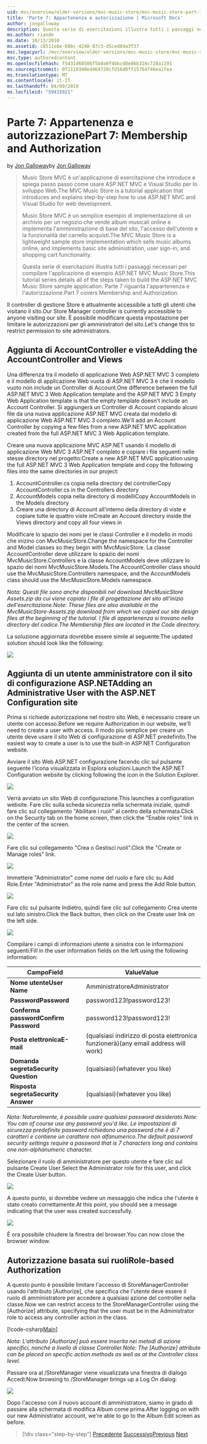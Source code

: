 ```yaml
---
uid: mvc/overview/older-versions/mvc-music-store/mvc-music-store-part-7
title: 'Parte 7: Appartenenza e autorizzazione | Microsoft Docs'
author: jongalloway
description: Questa serie di esercitazioni illustra tutti i passaggi necessari per compilare l'applicazione di esempio ASP.NET MVC Music Store. Parte 7 riguarda l'appartenenza e l'autorizzazione.
ms.author: riande
ms.date: 10/13/2010
ms.assetid: c8511ebe-68bc-4240-87c3-d5ced84a3f37
msc.legacyurl: /mvc/overview/older-versions/mvc-music-store/mvc-music-store-part-7
msc.type: authoredcontent
ms.openlocfilehash: f5431d60506f5b0a0f4bbcd8e86b316c728a1191
ms.sourcegitcommit: 0f1119340e4464720cfd16d0ff15764746ea1fea
ms.translationtype: MT
ms.contentlocale: it-IT
ms.lasthandoff: 04/09/2019
ms.locfileid: "59415921"
---
```

# <a name="part-7-membership-and-authorization"></a><span data-ttu-id="9eeac-104">Parte 7: Appartenenza e autorizzazione</span><span class="sxs-lookup"><span data-stu-id="9eeac-104">Part 7: Membership and Authorization</span></span>

<span data-ttu-id="9eeac-105">by [Jon Galloway](https://github.com/jongalloway)</span><span class="sxs-lookup"><span data-stu-id="9eeac-105">by [Jon Galloway](https://github.com/jongalloway)</span></span>

> <span data-ttu-id="9eeac-106">Music Store MVC è un'applicazione di esercitazione che introduce e spiega passo passo come usare ASP.NET MVC e Visual Studio per lo sviluppo Web.</span><span class="sxs-lookup"><span data-stu-id="9eeac-106">The MVC Music Store is a tutorial application that introduces and explains step-by-step how to use ASP.NET MVC and Visual Studio for web development.</span></span>  
>   
> <span data-ttu-id="9eeac-107">Music Store MVC è un semplice esempio di implementazione di un archivio per un negozio che vende album musicali online e implementa l'amministrazione di base del sito, l'accesso dell'utente e la funzionalità del carrello acquisti.</span><span class="sxs-lookup"><span data-stu-id="9eeac-107">The MVC Music Store is a lightweight sample store implementation which sells music albums online, and implements basic site administration, user sign-in, and shopping cart functionality.</span></span>  
>   
> <span data-ttu-id="9eeac-108">Questa serie di esercitazioni illustra tutti i passaggi necessari per compilare l'applicazione di esempio ASP.NET MVC Music Store.</span><span class="sxs-lookup"><span data-stu-id="9eeac-108">This tutorial series details all of the steps taken to build the ASP.NET MVC Music Store sample application.</span></span> <span data-ttu-id="9eeac-109">Parte 7 riguarda l'appartenenza e l'autorizzazione.</span><span class="sxs-lookup"><span data-stu-id="9eeac-109">Part 7 covers Membership and Authorization.</span></span>


<span data-ttu-id="9eeac-110">Il controller di gestione Store è attualmente accessibile a tutti gli utenti che visitano il sito.</span><span class="sxs-lookup"><span data-stu-id="9eeac-110">Our Store Manager controller is currently accessible to anyone visiting our site.</span></span> <span data-ttu-id="9eeac-111">È possibile modificare questa impostazione per limitare le autorizzazioni per gli amministratori del sito.</span><span class="sxs-lookup"><span data-stu-id="9eeac-111">Let's change this to restrict permission to site administrators.</span></span>

## <a name="adding-the-accountcontroller-and-views"></a><span data-ttu-id="9eeac-112">Aggiunta di AccountController e viste</span><span class="sxs-lookup"><span data-stu-id="9eeac-112">Adding the AccountController and Views</span></span>

<span data-ttu-id="9eeac-113">Una differenza tra il modello di applicazione Web ASP.NET MVC 3 completo e il modello di applicazione Web vuota di ASP.NET MVC 3 è che il modello vuoto non include un Controller di Account.</span><span class="sxs-lookup"><span data-stu-id="9eeac-113">One difference between the full ASP.NET MVC 3 Web Application template and the ASP.NET MVC 3 Empty Web Application template is that the empty template doesn't include an Account Controller.</span></span> <span data-ttu-id="9eeac-114">Si aggiungerà un Controller di Account copiando alcuni file da una nuova applicazione ASP.NET MVC creata dal modello di applicazione Web ASP.NET MVC 3 completo.</span><span class="sxs-lookup"><span data-stu-id="9eeac-114">We'll add an Account Controller by copying a few files from a new ASP.NET MVC application created from the full ASP.NET MVC 3 Web Application template.</span></span>

<span data-ttu-id="9eeac-115">Creare una nuova applicazione MVC ASP.NET usando il modello di applicazione Web MVC 3 ASP.NET completo e copiare i file seguenti nelle stesse directory nel progetto:</span><span class="sxs-lookup"><span data-stu-id="9eeac-115">Create a new ASP.NET MVC application using the full ASP.NET MVC 3 Web Application template and copy the following files into the same directories in our project:</span></span>

1. <span data-ttu-id="9eeac-116">AccountController.cs copia nella directory del controller</span><span class="sxs-lookup"><span data-stu-id="9eeac-116">Copy AccountController.cs in the Controllers directory</span></span>
2. <span data-ttu-id="9eeac-117">AccountModels copia nella directory di modelli</span><span class="sxs-lookup"><span data-stu-id="9eeac-117">Copy AccountModels in the Models directory</span></span>
3. <span data-ttu-id="9eeac-118">Creare una directory di Account all'interno della directory di viste e copiare tutte le quattro viste in</span><span class="sxs-lookup"><span data-stu-id="9eeac-118">Create an Account directory inside the Views directory and copy all four views in</span></span>

<span data-ttu-id="9eeac-119">Modificare lo spazio dei nomi per le classi Controller e il modello in modo che inizino con MvcMusicStore.</span><span class="sxs-lookup"><span data-stu-id="9eeac-119">Change the namespace for the Controller and Model classes so they begin with MvcMusicStore.</span></span> <span data-ttu-id="9eeac-120">La classe AccountController deve utilizzare lo spazio dei nomi MvcMusicStore.Controllers e la classe AccountModels deve utilizzare lo spazio dei nomi MvcMusicStore.Models.</span><span class="sxs-lookup"><span data-stu-id="9eeac-120">The AccountController class should use the MvcMusicStore.Controllers namespace, and the AccountModels class should use the MvcMusicStore.Models namespace.</span></span>

*<span data-ttu-id="9eeac-121">Nota: Questi file sono anche disponibili nel download MvcMusicStore Assets.zip da cui viene copiato i file di progettazione del sito all'inizio dell'esercitazione.</span><span class="sxs-lookup"><span data-stu-id="9eeac-121">Note: These files are also available in the MvcMusicStore-Assets.zip download from which we copied our site design files at the beginning of the tutorial.</span></span> <span data-ttu-id="9eeac-122">I file di appartenenza si trovano nella directory del codice.</span><span class="sxs-lookup"><span data-stu-id="9eeac-122">The Membership files are located in the Code directory.</span></span>*

<span data-ttu-id="9eeac-123">La soluzione aggiornata dovrebbe essere simile al seguente:</span><span class="sxs-lookup"><span data-stu-id="9eeac-123">The updated solution should look like the following:</span></span>

![](mvc-music-store-part-7/_static/image1.png)

## <a name="adding-an-administrative-user-with-the-aspnet-configuration-site"></a><span data-ttu-id="9eeac-124">Aggiunta di un utente amministratore con il sito di configurazione ASP.NET</span><span class="sxs-lookup"><span data-stu-id="9eeac-124">Adding an Administrative User with the ASP.NET Configuration site</span></span>

<span data-ttu-id="9eeac-125">Prima si richiede autorizzazione nel nostro sito Web, è necessario creare un utente con accesso.</span><span class="sxs-lookup"><span data-stu-id="9eeac-125">Before we require Authorization in our website, we'll need to create a user with access.</span></span> <span data-ttu-id="9eeac-126">Il modo più semplice per creare un utente deve usare il sito Web di configurazione di ASP.NET predefinito.</span><span class="sxs-lookup"><span data-stu-id="9eeac-126">The easiest way to create a user is to use the built-in ASP.NET Configuration website.</span></span>

<span data-ttu-id="9eeac-127">Avviare il sito Web ASP.NET configurazione facendo clic sul pulsante seguente l'icona visualizzata in Esplora soluzioni.</span><span class="sxs-lookup"><span data-stu-id="9eeac-127">Launch the ASP.NET Configuration website by clicking following the icon in the Solution Explorer.</span></span>

![](mvc-music-store-part-7/_static/image2.png)

<span data-ttu-id="9eeac-128">Verrà avviato un sito Web di configurazione.</span><span class="sxs-lookup"><span data-stu-id="9eeac-128">This launches a configuration website.</span></span> <span data-ttu-id="9eeac-129">Fare clic sulla scheda sicurezza nella schermata iniziale, quindi fare clic sul collegamento "Abilitare i ruoli" al centro della schermata.</span><span class="sxs-lookup"><span data-stu-id="9eeac-129">Click on the Security tab on the home screen, then click the "Enable roles" link in the center of the screen.</span></span>

![](mvc-music-store-part-7/_static/image3.png)

<span data-ttu-id="9eeac-130">Fare clic sul collegamento "Crea o Gestisci ruoli".</span><span class="sxs-lookup"><span data-stu-id="9eeac-130">Click the "Create or Manage roles" link.</span></span>

![](mvc-music-store-part-7/_static/image4.png)

<span data-ttu-id="9eeac-131">Immettere "Administrator" come nome del ruolo e fare clic su Add Role.</span><span class="sxs-lookup"><span data-stu-id="9eeac-131">Enter "Administrator" as the role name and press the Add Role button.</span></span>

![](mvc-music-store-part-7/_static/image5.png)

<span data-ttu-id="9eeac-132">Fare clic sul pulsante Indietro, quindi fare clic sul collegamento Crea utente sul lato sinistro.</span><span class="sxs-lookup"><span data-stu-id="9eeac-132">Click the Back button, then click on the Create user link on the left side.</span></span>

![](mvc-music-store-part-7/_static/image6.png)

<span data-ttu-id="9eeac-133">Compilare i campi di informazioni utente a sinistra con le informazioni seguenti:</span><span class="sxs-lookup"><span data-stu-id="9eeac-133">Fill in the user information fields on the left using the following information:</span></span>

| **<span data-ttu-id="9eeac-134">Campo</span><span class="sxs-lookup"><span data-stu-id="9eeac-134">Field</span></span>** | **<span data-ttu-id="9eeac-135">Value</span><span class="sxs-lookup"><span data-stu-id="9eeac-135">Value</span></span>** |
| --- | --- |
| **<span data-ttu-id="9eeac-136">Nome utente</span><span class="sxs-lookup"><span data-stu-id="9eeac-136">User Name</span></span>** | <span data-ttu-id="9eeac-137">Amministratore</span><span class="sxs-lookup"><span data-stu-id="9eeac-137">Administrator</span></span> |
| **<span data-ttu-id="9eeac-138">Password</span><span class="sxs-lookup"><span data-stu-id="9eeac-138">Password</span></span>** | <span data-ttu-id="9eeac-139">password123!</span><span class="sxs-lookup"><span data-stu-id="9eeac-139">password123!</span></span> |
| **<span data-ttu-id="9eeac-140">Conferma password</span><span class="sxs-lookup"><span data-stu-id="9eeac-140">Confirm Password</span></span>** | <span data-ttu-id="9eeac-141">password123!</span><span class="sxs-lookup"><span data-stu-id="9eeac-141">password123!</span></span> |
| **<span data-ttu-id="9eeac-142">Posta elettronica</span><span class="sxs-lookup"><span data-stu-id="9eeac-142">E-mail</span></span>** | <span data-ttu-id="9eeac-143">(qualsiasi indirizzo di posta elettronica funzionerà)</span><span class="sxs-lookup"><span data-stu-id="9eeac-143">(any email address will work)</span></span> |
| **<span data-ttu-id="9eeac-144">Domanda segreta</span><span class="sxs-lookup"><span data-stu-id="9eeac-144">Security Question</span></span>** | <span data-ttu-id="9eeac-145">(qualsiasi)</span><span class="sxs-lookup"><span data-stu-id="9eeac-145">(whatever you like)</span></span> |
| **<span data-ttu-id="9eeac-146">Risposta segreta</span><span class="sxs-lookup"><span data-stu-id="9eeac-146">Security Answer</span></span>** | <span data-ttu-id="9eeac-147">(qualsiasi)</span><span class="sxs-lookup"><span data-stu-id="9eeac-147">(whatever you like)</span></span> |

*<span data-ttu-id="9eeac-148">Nota: Naturalmente, è possibile usare qualsiasi password desiderato.</span><span class="sxs-lookup"><span data-stu-id="9eeac-148">Note: You can of course use any password you'd like.</span></span> <span data-ttu-id="9eeac-149">Le impostazioni di sicurezza predefinite password richiedono una password che è di 7 caratteri e contiene un carattere non alfanumerico.</span><span class="sxs-lookup"><span data-stu-id="9eeac-149">The default password security settings require a password that is 7 characters long and contains one non-alphanumeric character.</span></span>*

<span data-ttu-id="9eeac-150">Selezionare il ruolo di amministratore per questo utente e fare clic sul pulsante Create User.</span><span class="sxs-lookup"><span data-stu-id="9eeac-150">Select the Administrator role for this user, and click the Create User button.</span></span>

![](mvc-music-store-part-7/_static/image7.png)

<span data-ttu-id="9eeac-151">A questo punto, si dovrebbe vedere un messaggio che indica che l'utente è stato creato correttamente.</span><span class="sxs-lookup"><span data-stu-id="9eeac-151">At this point, you should see a message indicating that the user was created successfully.</span></span>

![](mvc-music-store-part-7/_static/image8.png)

<span data-ttu-id="9eeac-152">È ora possibile chiudere la finestra del browser.</span><span class="sxs-lookup"><span data-stu-id="9eeac-152">You can now close the browser window.</span></span>

## <a name="role-based-authorization"></a><span data-ttu-id="9eeac-153">Autorizzazione basata sui ruoli</span><span class="sxs-lookup"><span data-stu-id="9eeac-153">Role-based Authorization</span></span>

<span data-ttu-id="9eeac-154">A questo punto è possibile limitare l'accesso di StoreManagerController usando l'attributo [Authorize], che specifica che l'utente deve essere il ruolo di amministratore per accedere a qualsiasi azione del controller nella classe.</span><span class="sxs-lookup"><span data-stu-id="9eeac-154">Now we can restrict access to the StoreManagerController using the [Authorize] attribute, specifying that the user must be in the Administrator role to access any controller action in the class.</span></span>

[!code-csharp[Main](mvc-music-store-part-7/samples/sample1.cs)]

*<span data-ttu-id="9eeac-155">Nota: L'attributo [Authorize] può essere inserita nei metodi di azione specifici, nonché a livello di classe Controller.</span><span class="sxs-lookup"><span data-stu-id="9eeac-155">Note: The [Authorize] attribute can be placed on specific action methods as well as at the Controller class level.</span></span>*

<span data-ttu-id="9eeac-156">Passare ora al /StoreManager viene visualizzata una finestra di dialogo Accedi:</span><span class="sxs-lookup"><span data-stu-id="9eeac-156">Now browsing to /StoreManager brings up a Log On dialog:</span></span>

![](mvc-music-store-part-7/_static/image9.png)

<span data-ttu-id="9eeac-157">Dopo l'accesso con il nuovo account di amministratore, siamo in grado di passare alla schermata di modifica Album come prima.</span><span class="sxs-lookup"><span data-stu-id="9eeac-157">After logging on with our new Administrator account, we're able to go to the Album Edit screen as before.</span></span>

> [!div class="step-by-step"]
> <span data-ttu-id="9eeac-158">[Precedente](mvc-music-store-part-6.md)
> [Successivo](mvc-music-store-part-8.md)</span><span class="sxs-lookup"><span data-stu-id="9eeac-158">[Previous](mvc-music-store-part-6.md)
[Next](mvc-music-store-part-8.md)</span></span>
